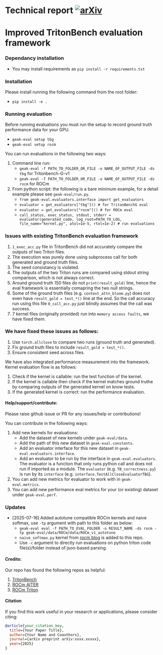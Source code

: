 # Technical report [![arXiv](https://img.shields.io/badge/arXiv-2507.23194-b31b1b.svg)](https://arxiv.org/abs/2507.23194)

# Improved TritonBench evaluation framework

### Dependancy installation
- You may install requirements as `pip install -r requirements.txt`

### Installation
Please install running the following command from the root folder:
- `pip install -e .`

### Running evaluation
Before running evaluations you must run the setup to record ground truth performance data for your GPU.
 - `geak-eval setup tbg`
 - `geak-eval setup rocm`

You can run evaluations in the following two ways:
1. Command line run:
    - `geak-eval -f PATH_TO_FOLDER_OR_FILE -o NAME_OF_OUTPUT_FILE -ds tbg` for Tritonbench-G-v1
    - `geak-eval -f PATH_TO_FOLDER_OR_FILE -o NAME_OF_OUTPUT_FILE -ds rocm` for ROCm
2. From python script: the following is a bare minimum example, for a detail example please see `geak-eval/run.py`.
    - `from geak-eval.evaluators.interface import get_evaluators`
    - `evaluator = get_evaluators["tbg"]() # for TritonBenchG eval`
    - `evaluator = get_evaluators["rocm"]() # for ROCm eval`
    - `call_status, exec_status, stdout, stderr = evaluator(generated_code, log_root=PATH_TO_LOG, file_name="kernel.py", atol=1e-5, rtol=1e-2) # run evaluations`

### Issues with existing TritonBench evaluation framework
1. `1_exec_acc.py` file in TritonBench did not accurately compare the outputs of two Triton files.
1. The execution was purely done using subprocess call for both generated and ground truth files.
1. The seed consistancy is violated.
1. The outputs of the two Triton runs are compared using stdout string comparison, which is not always correct.
1. Around ground truth 150 files do not `print(result_gold)` line, hence the eval framework is essentially comapring the two null strings.
1. Some of the ground truth files (e.g. `context_attn_bloom.py`) does not even have `result_gold = test_*()` line at the end. So the call accuracy run using this file `0_call_acc.py` just blindly assumes that the call was success.
1. 7 kernel files (originally provided) run into `memory access faults`, we have fixed them.

### We have fixed these issues as follows:
1. Use `torch.allclose` to compare two runs (ground truth and generated).
1. Fix ground truth files to include `result_gold = test_*()`.
1. Ensure consistent seed across files.


We have also integrated performance measurement into the framework. Kernel evaluation flow is as follows:
1. Check if the kernel is callable: run the test function of the kernel.
2. If the kernel is callable then check if the kernel matches ground truthe by comparing outputs of the generated kernel on know tests.
3. If the generated kernel is correct: run the performance evaluation.

#### Help/support/contribute:
Please raise github issue or PR for any issues/help or contributions!

You can contribute in the following ways:
1. Add new kernels for evaluations: 
    - Add the dataset of new kernels under `geak-eval/data`.
    - Add the path of this new dataset in `geak-eval.constants`.
    - Add an evaluator interface for this new dataset in `geak-eval.evaluators.interface`.
    - Add an evaluator to be run by the interface in `geak-eval.evaluators`. The evaluator is a function that only runs python call and does not run if imported as a module. The `evaluator` (e.g. `TB_correctness.py`) is run by its `interface` (e.g. `interface.TestAllCloseEvaluatorTBG`).  
2. You can add new metrics for evaluator to work with in `geak-eval.metrics`.
3. You can add new performance eval metrics for your (or existing) dataset under `geak-eval.perf`.

### Updates
* [2025-07-16] Added autotune compatible ROCm kernels and naive softmax, use `-tp` argument with path to this folder as below:
    - `geak-eval eval -f PATH_TO_EVAL_FOLDER -o RESULT_NAME -ds rocm -tp geak-eval/data/ROCm/data/ROCm_v1_autotune`
    - `naive_softmax.py` kernel from [rocm blog](https://rocm.docs.amd.com/projects/ai-developer-hub/en/latest/notebooks/gpu_dev_optimize/triton_kernel_dev.html#naive-version) is added to this repo.
    - Use `-c` argument to directly run evaluations on python triton code file(s)/folder instead of json-based parsing.


#### Credits:
Our repo has found the following repos as helpful:
1. [TritonBench](https://github.com/thunlp/TritonBench/tree/main)
2. [ROCm AITER](https://github.com/ROCm/aiter)
3. [ROCm Triton](https://github.com/ROCm/triton)


#### Citation
If you find this work useful in your research or applications, please consider citing:
```bibtex
@article{your_citation_key,
  title={Your Paper Title},
  author={Your Name and Coauthors},
  journal={arXiv preprint arXiv:xxxx.xxxxx},
  year={2025}
}
```
